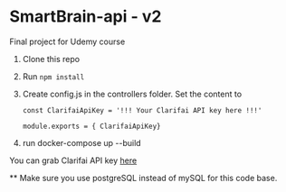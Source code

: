 # SmartBrain-api - v2
Final project for Udemy course

1. Clone this repo
2. Run `npm install`
3. Create config.js in the controllers folder. Set the content to 

	`const ClarifaiApiKey = '!!! Your Clarifai API key here !!!'`
	
	`module.exports = { ClarifaiApiKey}`
	
4. run docker-compose up --build

You can grab Clarifai API key [here](https://www.clarifai.com/)

** Make sure you use postgreSQL instead of mySQL for this code base.

